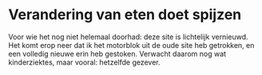 # Verandering van eten doet spijzen

Voor wie het nog niet helemaal doorhad: deze site is lichtelijk vernieuwd. Het komt erop neer dat ik het motorblok uit de oude site heb getrokken, en een volledig nieuwe erin heb gestoken. Verwacht daarom nog wat kinderziektes, maar vooral: hetzelfde gezever.